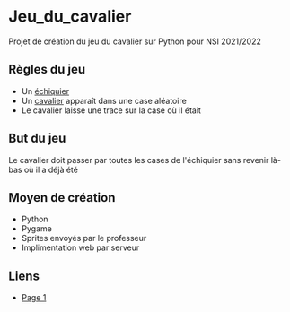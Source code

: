 # Jeu_du_cavalier
Projet de création du jeu du cavalier sur Python pour NSI 2021/2022

## Règles du jeu
- Un [échiquier](https://static8.depositphotos.com/1036672/996/i/450/depositphotos_9963023-stock-photo-empty-chess-board.jpg)  
- Un [cavalier](https://freesvg.org/img/Chess-Knight.png) apparaît dans une case aléatoire  
- Le cavalier laisse une trace sur la case où il était  

## But du jeu
Le cavalier doit passer par toutes les cases de l'échiquier sans revenir là-bas où il a déjà été

## Moyen de création
- Python
- Pygame
- Sprites envoyés par le professeur
- Implimentation web par serveur

## Liens
- [Page 1](http://math.univ-lyon1.fr/irem/Formation_ISN/formation_recursivite/grille/cavalier.html)
